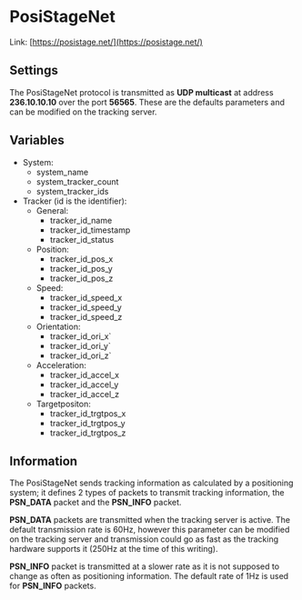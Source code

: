 # PosiStageNet

Link: [https://posistage.net/](https://posistage.net/)


## Settings

The PosiStageNet protocol is transmitted as **UDP multicast** at address **236.10.10.10** over the
port **56565**. These are the defaults parameters and can be modified on the tracking server. 

## Variables
- System:
  - system_name
  - system_tracker_count
  - system_tracker_ids
- Tracker (id is the identifier):
  - General:
    - tracker_id_name
    - tracker_id_timestamp
    - tracker_id_status 
  - Position:
    - tracker_id_pos_x
    - tracker_id_pos_y
    - tracker_id_pos_z
  - Speed:
    - tracker_id_speed_x
    - tracker_id_speed_y
    - tracker_id_speed_z
  - Orientation:
    - tracker_id_ori_x`
    - tracker_id_ori_y`
    - tracker_id_ori_z`
  - Acceleration:
    - tracker_id_accel_x
    - tracker_id_accel_y
    - tracker_id_accel_z
  - Targetpositon:
    - tracker_id_trgtpos_x
    - tracker_id_trgtpos_y
    - tracker_id_trgtpos_z

## Information
The PosiStageNet sends tracking information as calculated by a positioning system; it defines 2
types of packets to transmit tracking information, the **PSN_DATA** packet and the **PSN_INFO**
packet. 

**PSN_DATA** packets are transmitted when the tracking server is active. The default
transmission rate is 60Hz, however this parameter can be modified on the tracking server and
transmission could go as fast as the tracking hardware supports it (250Hz at the time of this
writing). 

**PSN_INFO** packet is transmitted at a slower rate as it is not supposed to change
as often as positioning information. The default rate of 1Hz is used for **PSN_INFO** packets.
